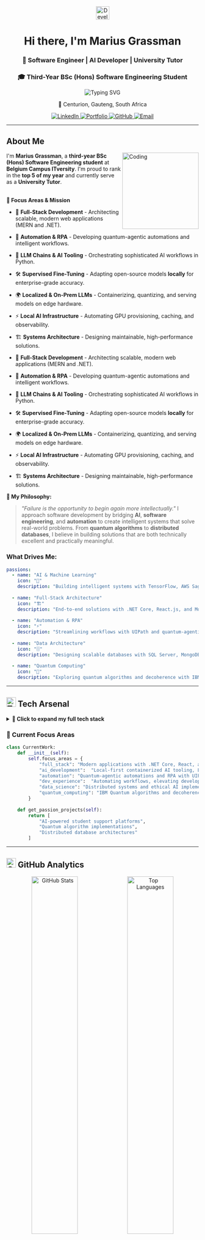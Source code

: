 <div align="center">
  <img src="https://raw.githubusercontent.com/Tarikul-Islam-Anik/Animated-Fluent-Emojis/master/Emojis/People%20with%20professions/Man%20Technologist%20Light%20Skin%20Tone.png" alt="Developer" width="35" height="35" />
  <h1>Hi there, I'm Marius Grassman</h1>
  <h3>🚀 Software Engineer | AI Developer | University Tutor</h3>
  <h3>🎓 Third-Year BSc (Hons) Software Engineering Student</h3>

  <img src="https://readme-typing-svg.herokuapp.com?font=Fira+Code&pause=1000&color=58A6FF&center=true&vCenter=true&width=435&lines=Building+intelligent+systems;AI+%26+automation+solutions;Full-stack+development;Top+5+student+%26+tutor" alt="Typing SVG" />

  <p>📍 Centurion, Gauteng, South Africa</p>

  <p>
    <a href="https://www.linkedin.com/in/marius-grassman-8b9859296" target="_blank">
      <img src="https://img.shields.io/badge/LinkedIn-0077B5?style=for-the-badge&logo=linkedin&logoColor=white" alt="LinkedIn" />
    </a>
    <a href="#" target="_blank"> <img src="https://img.shields.io/badge/Portfolio-FF5722?style=for-the-badge&logo=google-chrome&logoColor=white" alt="Portfolio" />
    </a>
    <a href="https://github.com/Gras-sie" target="_blank">
      <img src="https://img.shields.io/badge/GitHub-181717?style=for-the-badge&logo=github&logoColor=white" alt="GitHub" />
    </a>
    <a href="mailto:marius-jnr@outlook.com">
      <img src="https://img.shields.io/badge/Email-D14836?style=for-the-badge&logo=gmail&logoColor=white" alt="Email" />
    </a>
  </p>
</div>

---

## About Me

<img align="right" alt="Coding" width="200" src="https://cdn.dribbble.com/users/1162077/screenshots/3848914/programmer.gif"/>

I'm **Marius Grassman**, a **third-year BSc (Hons) Software Engineering student** at **Belgium Campus ITversity**. I'm proud to rank in the **top 5 of my year** and currently serve as a **University Tutor**.

<br/> **🚀 Focus Areas & Mission**

* 🧩 **Full-Stack Development** - Architecting scalable, modern web applications (MERN and .NET).
* 🔧 **Automation & RPA** - Developing quantum-agentic automations and intelligent workflows.
* 🤖 **LLM Chains & AI Tooling** - Orchestrating sophisticated AI workflows in Python.
* 🛠️ **Supervised Fine-Tuning** - Adapting open-source models **locally** for enterprise-grade accuracy.
* 🌍 **Localized & On-Prem LLMs** - Containerizing, quantizing, and serving models on edge hardware.
* ⚡ **Local AI Infrastructure** - Automating GPU provisioning, caching, and observability.
* 🏗️ **Systems Architecture** - Designing maintainable, high-performance solutions.

* 🧩 **Full-Stack Development** - Architecting scalable, modern web applications (MERN and .NET).
* 🔧 **Automation & RPA** - Developing quantum-agentic automations and intelligent workflows.
* 🤖 **LLM Chains & AI Tooling** - Orchestrating sophisticated AI workflows in Python.
* 🛠️ **Supervised Fine-Tuning** - Adapting open-source models **locally** for enterprise-grade accuracy.
* 🌍 **Localized & On-Prem LLMs** - Containerizing, quantizing, and serving models on edge hardware.
* ⚡ **Local AI Infrastructure** - Automating GPU provisioning, caching, and observability.
* 🏗️ **Systems Architecture** - Designing maintainable, high-performance solutions. 

**💭 My Philosophy:**
> *"Failure is the opportunity to begin again more intellectually."* I approach software development by bridging **AI**, **software engineering**, and **automation** to create intelligent systems that solve real-world problems. From **quantum algorithms** to **distributed databases**, I believe in building solutions that are both technically excellent and practically meaningful.

### **What Drives Me:**
```yaml
passions:
  - name: "AI & Machine Learning"
    icon: "🧠"
    description: "Building intelligent systems with TensorFlow, AWS SageMaker, and ethical AI practices"
  
  - name: "Full-Stack Architecture"
    icon: "🏗️"
    description: "End-to-end solutions with .NET Core, React.js, and MongoDB"
  
  - name: "Automation & RPA"
    icon: "⚡"
    description: "Streamlining workflows with UIPath and quantum-agentic automations"
  
  - name: "Data Architecture"
    icon: "🗄️" 
    description: "Designing scalable databases with SQL Server, MongoDB replication, and sharding"
    
  - name: "Quantum Computing"
    icon: "🔬" 
    description: "Exploring quantum algorithms and decoherence with IBM Quantum"
```

---

## <img src="https://raw.githubusercontent.com/Tarikul-Islam-Anik/Animated-Fluent-Emojis/master/Emojis/Objects/Hammer%20and%20Wrench.png" alt="Tools" width="25" height="25" /> **Tech Arsenal**

<details>
<summary><b>🔧 Click to expand my full tech stack</b></summary>

### **Languages**
<p align="left">
  <img src="https://img.shields.io/badge/C%23-239120?style=for-the-badge&logo=c-sharp&logoColor=white" alt="C#"/>
  <img src="https://img.shields.io/badge/Python-FFD43B?style=for-the-badge&logo=python&logoColor=blue" alt="Python"/>
  <img src="https://img.shields.io/badge/TypeScript-007ACC?style=for-the-badge&logo=typescript&logoColor=white" alt="TypeScript"/>
  <img src="https://img.shields.io/badge/JavaScript-F7DF1E?style=for-the-badge&logo=javascript&logoColor=black" alt="JavaScript"/>
  <img src="https://img.shields.io/badge/C%2B%2B-00599C?style=for-the-badge&logo=c%2B%2B&logoColor=white" alt="C++"/>
  <img src="https://img.shields.io/badge/Delphi-CC342D?style=for-the-badge&logo=delphi&logoColor=white" alt="Delphi"/>
</p>

### **Frontend Technologies**
<p align="left">
  <img src="https://img.shields.io/badge/HTML5-E34F26?style=for-the-badge&logo=html5&logoColor=white" alt="HTML5"/>
  <img src="https://img.shields.io/badge/CSS3-1572B6?style=for-the-badge&logo=css3&logoColor=white" alt="CSS3"/>
  <img src="https://img.shields.io/badge/React-20232A?style=for-the-badge&logo=react&logoColor=61DAFB" alt="React"/>
  <img src="https://img.shields.io/badge/Bootstrap-563D7C?style=for-the-badge&logo=bootstrap&logoColor=white" alt="Bootstrap"/>
  <img src="https://img.shields.io/badge/Tailwind_CSS-38B2AC?style=for-the-badge&logo=tailwind-css&logoColor=white" alt="Tailwind"/>
  <img src="https://img.shields.io/badge/EJS-B4CA65?style=for-the-badge&logo=ejs&logoColor=black" alt="EJS"/>
</p>

### **Backend & Infrastructure**
<p align="left">
  <img src="https://img.shields.io/badge/.NET-512BD4?style=for-the-badge&logo=dotnet&logoColor=white" alt=".NET"/>
  <img src="https://img.shields.io/badge/Node.js-339933?style=for-the-badge&logo=nodedotjs&logoColor=white" alt="Node.js"/>
  <img src="https://img.shields.io/badge/Express.js-000000?style=for-the-badge&logo=express&logoColor=white" alt="Express"/>
  <img src="https://img.shields.io/badge/Docker-2CA5E0?style=for-the-badge&logo=docker&logoColor=white" alt="Docker"/>
  <img src="https://img.shields.io/badge/Microsoft_Azure-0089D0?style=for-the-badge&logo=microsoft-azure&logoColor=white" alt="Azure"/>
</p>

### **AI & Data Science**
<p align="left">
  <img src="https://img.shields.io/badge/TensorFlow-FF6F00?style=for-the-badge&logo=tensorflow&logoColor=white" alt="TensorFlow"/>
  <img src="https://img.shields.io/badge/scikit--learn-F7931E?style=for-the-badge&logo=scikit-learn&logoColor=white" alt="Scikit-learn"/>
  <img src="https://img.shields.io/badge/Pandas-150458?style=for-the-badge&logo=pandas&logoColor=white" alt="Pandas"/>
  <img src="https://img.shields.io/badge/NumPy-013243?style=for-the-badge&logo=numpy&logoColor=white" alt="NumPy"/>
  <img src="https://img.shields.io/badge/Matplotlib-11557c?style=for-the-badge&logo=python&logoColor=white" alt="Matplotlib"/>
  <img src="https://img.shields.io/badge/_Transformers-FFAC33?style=for-the-badge&logo=huggingface&logoColor=white" alt="HuggingFace"/>
  <img src="https://img.shields.io/badge/AWS-232F3E?style=for-the-badge&logo=amazon-aws&logoColor=white" alt="AWS"/>
</p>

### **Databases**
<p align="left">
  <img src="https://img.shields.io/badge/MongoDB-47A248?style=for-the-badge&logo=mongodb&logoColor=white" alt="MongoDB"/>
  <img src="https://img.shields.io/badge/Microsoft%20SQL%20Server-CC2927?style=for-the-badge&logo=microsoft%20sql%20server&logoColor=white" alt="SQL Server"/>
  <img src="https://img.shields.io/badge/Mongoose-880000?style=for-the-badge&logo=mongoose&logoColor=white" alt="Mongoose"/>
</p>

### **Development Tools**
<p align="left">
  <img src="https://img.shields.io/badge/Visual_Studio-5C2D91?style=for-the-badge&logo=visual%20studio&logoColor=white" alt="Visual Studio"/>
  <img src="https://img.shields.io/badge/Jupyter-F37626?style=for-the-badge&logo=jupyter&logoColor=white" alt="Jupyter"/>
  <img src="https://img.shields.io/badge/Google_Colab-F9AB00?style=for-the-badge&logo=google-colab&logoColor=white" alt="Google Colab"/>
  <img src="https://img.shields.io/badge/Git-F05032?style=for-the-badge&logo=git&logoColor=white" alt="Git"/>
  <img src="https://img.shields.io/badge/Bash-4EAA25?style=for-the-badge&logo=gnu-bash&logoColor=white" alt="Bash"/>
  <img src="https://img.shields.io/badge/Anaconda-44A833?style=for-the-badge&logo=anaconda&logoColor=white" alt="Anaconda"/>
  <img src="https://img.shields.io/badge/OctoPrint-13C100?style=for-the-badge&logo=octoprint&logoColor=white" alt="OctoPrint"/>
</p>

</details>

### **🎯 Current Focus Areas**
```python
class CurrentWork:
    def __init__(self):
        self.focus_areas = {
            "full_stack": "Modern applications with .NET Core, React, and MongoDB",
            "ai_development":  "Local-first containerized AI tooling, LLM chains, supervised fine-tuning",
            "automation": "Quantum-agentic automations and RPA with UIPath",
            "dev_experience":  "Automating workflows, elevating developer tooling",
            "data_science": "Distributed systems and ethical AI implementations",
            "quantum_computing": "IBM Quantum algorithms and decoherence research"
        }
    
    def get_passion_projects(self):
        return [
            "AI-powered student support platforms", 
            "Quantum algorithm implementations",
            "Distributed database architectures"
        ]
```

---

## <img src="https://raw.githubusercontent.com/Tarikul-Islam-Anik/Animated-Fluent-Emojis/master/Emojis/Objects/Chart%20Increasing.png" alt="Chart" width="25" height="25" /> **GitHub Analytics**

<div align="center">

<img width="49%" src="https://github-readme-stats.vercel.app/api?username=Gras-sie&show_icons=true&theme=tokyonight&hide_border=true&count_private=true" alt="GitHub Stats"/>
<img width="49%" src="https://github-readme-stats.vercel.app/api/top-langs/?username=Gras-sie&layout=compact&theme=tokyonight&hide_border=true" alt="Top Languages"/>

<img width="70%" src="https://streak-stats.demolab.com/?user=Gras-sie&theme=tokyonight&hide_border=true" alt="GitHub Streak"/>

<img width="70%" src="https://github-readme-activity-graph.vercel.app/graph?username=Gras-sie&theme=tokyo-night&hide_border=true&area=true" alt="Contribution Graph"/>

</div>

---

## <img src="https://raw.githubusercontent.com/Tarikul-Islam-Anik/Animated-Fluent-Emojis/master/Emojis/Travel%20and%20places/Rocket.png" alt="Rocket" width="25" height="25" /> **Featured Projects**

<div align="center">

| Project | Description | Tech Stack | Status |
|---------|-------------|------------|--------|
| **[🤖 ML Student Assessment](https://github.com/Gras-sie/ML_student_assessment)** | Deep learning models to predict student outcomes and performance metrics | `Python` `Scikit-learn` `TensorFlow` `Dash` `Pandas` | ![Status](https://img.shields.io/badge/Status-Complete-brightgreen) |
| **[💰 Credit Risk Assessment](https://github.com/Gras-sie/ML-Credit-Risk-Assessment)** | Creditworthiness classification with risk score visualization | `Python` `Scikit-learn` `Dash` `TensorFlow` `Matplotlib` | ![Status](https://img.shields.io/badge/Status-Complete-brightgreen) |
| **[🌐 Dynamic Community Portal](https://github.com/Gras-sie/Dynamic-Community-Portal-Website)** | Interactive portal for community engagement and service access | `Node.js` `Express.js` `EJS` `MongoDB` `Bootstrap` | ![Status](https://img.shields.io/badge/Status-Complete-brightgreen) |
| **[🌐 Personal Website](https://github.com/Gras-sie?tab=repositories)** | Portfolio and professional showcase | `React` `TypeScript` `Tailwind` | ![Status](https://img.shields.io/badge/Status-In_Progress-orange) |


</div>

---

## 🎯 **Goals for 2025**

<div align="center">

```typescript
const goals2025 = {
  certifications: [
    "✅ UIPath RPA Developer – Intermediate",
    "✅ Microsoft Azure AI Fundamentals/Associate", 
    "🎯 Advanced Quantum Computing Specialization"
  ],
  career: [
    "🎯 Secure 2026 internship in AI/automation",
    "🎯 Contribute to open-source AI projects",
    "🎯 Complete final year with top honors"
  ],
  learning: [
    "🌱 Distributed systems architecture",
    "🌱 Ethical AI frameworks", 
    "🌱 Japanese language proficiency"
  ]
}
```

</div>

---

## <img src="https://raw.githubusercontent.com/Tarikul-Islam-Anik/Animated-Fluent-Emojis/master/Emojis/Objects/Telephone.png" alt="Contact" width="25" height="25" /> **Let's Connect**

<div align="center">

```typescript
const contact = {
  email: "marius-jnr@outlook.com",
  github: "Gras-sie", 
  linkedin: "marius-grassman-8b9859296",
  location: "Centurion, South Africa",
  availability: "Open to internships & collaborations",
  specialties: ["AI/ML", "Full-Stack", "Automation", "Quantum Computing"]
}
```

**📬 I'm always interested in:**
- 🤝 **Research Collaborations**
- 🚀 **AI & Automation Projects** 
- 💼 **Internship Opportunities**
- 🌱 **Knowledge Sharing & Mentoring**

</div>

---

<div align="center">

### <img src="https://raw.githubusercontent.com/Tarikul-Islam-Anik/Animated-Fluent-Emojis/master/Emojis/Smilies/Sparkling%20Heart.png" alt="Heart" width="20" height="20" /> *"Failure is the opportunity to begin again more intellectually."*

<img src="https://capsule-render.vercel.app/api?type=waving&color=gradient&height=100&section=footer&text=Thanks%20for%20visiting!&fontSize=16&fontAlignY=65&desc=Let's%20build%20something%20amazing%20together&descAlignY=51&descAlign=50"/>

</div>

---

<div align="center">
  <img src="https://komarev.com/ghpvc/?username=Gras-sie&style=for-the-badge&color=brightgreen" alt="Profile Views"/>
</div>

